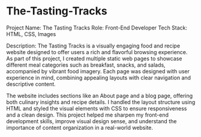 # The-Tasting-Tracks
Project Name: The Tasting Tracks
Role: Front-End Developer
Tech Stack: HTML, CSS, Images

Description:
The Tasting Tracks is a visually engaging food and recipe website designed to offer users a rich and flavorful browsing experience. As part of this project, I created multiple static web pages to showcase different meal categories such as breakfast, snacks, and salads, accompanied by vibrant food imagery. Each page was designed with user experience in mind, combining appealing layouts with clear navigation and descriptive content.

The website includes sections like an About page and a blog page, offering both culinary insights and recipe details. I handled the layout structure using HTML and styled the visual elements with CSS to ensure responsiveness and a clean design. This project helped me sharpen my front-end development skills, improve visual design sense, and understand the importance of content organization in a real-world website.
